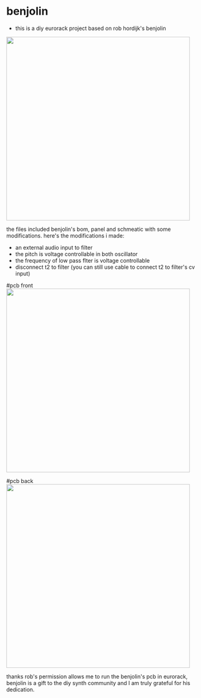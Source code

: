 # benjolin
* this is a diy eurorack project based on rob hordijk's benjolin 

<img src="https://cloud.githubusercontent.com/assets/15021145/16653856/99682310-4485-11e6-91bf-216e7747f427.jpg" width="480">

the files included benjolin's bom, panel and schmeatic with some modifications. 
here's the modifications i made:
* an external audio input to filter
* the pitch is voltage controllable in both oscillator
* the frequency of low pass flter is voltage controllable
* disconnect t2 to filter (you can still use cable to connect t2 to filter's cv input)

#pcb front
<img src="https://cloud.githubusercontent.com/assets/15021145/16654984/df2374e0-448a-11e6-84c2-f2f5af4d63cb.png" width="480">

#pcb back
<img src="https://cloud.githubusercontent.com/assets/15021145/16654983/df1690a4-448a-11e6-8010-2fd061353b7f.png" width="480">



thanks rob's permission allows me to run the benjolin's pcb in eurorack, benjolin is a gift to the diy synth community and I am truly grateful for his dedication.
